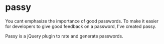 passy
=====

You cant emphasize the importance of good passwords. To make it easier for developers to give good feedback on a password, I've created passy.

Passy is a jQuery plugin to rate and generate passwords.
